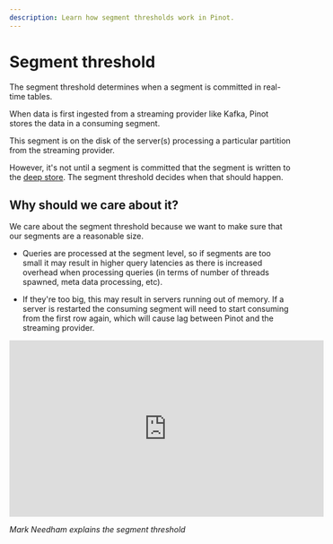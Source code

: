 ```yaml
---
description: Learn how segment thresholds work in Pinot.
---
```


# Segment threshold

The segment threshold determines when a segment is committed in real-time tables.

When data is first ingested from a streaming provider like Kafka, Pinot stores the data in a consuming segment. 

This segment is on the disk of the server(s) processing a particular partition from the streaming provider.

However, it's not until a segment is committed that the segment is written to the [deep store](https://docs.pinot.apache.org/basics/components/deep-store). 
The segment threshold decides when that should happen.

## Why should we care about it?

We care about the segment threshold because we want to make sure that our segments are a reasonable size.

* Queries are processed at the segment level, so if segments are too small it may result in higher query latencies as there is increased overhead when processing queries (in terms of number of threads spawned, meta data processing, etc).


* If they're too big, this may result in servers running out of memory. If a server is restarted the consuming segment will need to start consuming from the first row again, which will cause lag between Pinot and the streaming provider.

<iframe width="560" height="315" src="https://www.youtube.com/embed/qBMv3CcKVsI" title="YouTube video player" frameborder="0" allow="accelerometer; autoplay; clipboard-write; encrypted-media; gyroscope; picture-in-picture" allowFullScreen></iframe>

*Mark Needham explains the segment threshold*